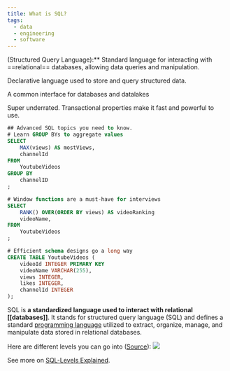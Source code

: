```yaml
---
title: What is SQL?
tags:
  - data
  - engineering
  - software
---
```


(Structured Query Language):** Standard language for interacting with ==relational== databases, allowing data queries and manipulation.

Declarative language used to store and query structured data.

A common interface for databases and datalakes

Super underrated. Transactional properties make it fast and powerful to use.



```sql
## Advanced SQL topics you need to know.
# Learn GROUP BYs to aggregate values
SELECT
	MAX(views) AS mostViews,
	channelId
FROM
	YoutubeVideos
GROUP BY
	channelID
;

# Window functions are a must-have for interviews
SELECT
	RANK() OVER(ORDER BY views) AS videoRanking
	videoName,
FROM
	YoutubeVideos
;

# Efficient schema designs go a long way
CREATE TABLE YoutubeVideos (
	videoId INTEGER PRIMARY KEY
	videoName VARCHAR(255),
	views INTEGER,	
	likes INTEGER,
	channelId INTEGER
);
```

SQL is **a standardized language used to interact with relational [[databases]]**. It stands for structured query language (SQL) and defines a standard [programming language](term/programming%20languages.md) utilized to extract, organize, manage, and manipulate data stored in relational databases.

Here are different levels you can go into ([Source](https://twitter.com/largedatabank/status/1559651463919452161)):
![](images/sql-levels-explained.png)

See more on [SQL-Levels Explained](https://github.com/airbytehq/SQL-Levels-Explained).